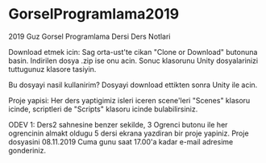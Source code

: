 # GorselProgramlama2019
2019 Guz Gorsel Programlama Dersi Ders Notlari

Download etmek icin:
Sag orta-ust'te cikan "Clone or Download" butonuna basin. Indirilen dosya .zip ise onu acin. Sonuc klasorunu Unity dosyalarinizi tuttugunuz klasore tasiyin.

Bu dosyayi nasil kullanirim?
Dosyayi download ettikten sonra Unity ile acin.

Proje yapisi:
Her ders yaptigimiz isleri iceren scene'leri "Scenes" klasoru icinde, scriptleri de "Scripts" klasoru icinde bulabilirsiniz.


ODEV 1:
Ders2 sahnesine benzer sekilde, 3 Ogrenci butonu ile her ogrencinin almakt oldugu 5 dersi ekrana yazdiran bir proje yapiniz. Proje dosyasini 08.11.2019 Cuma gunu saat 17.00'a kadar e-mail adresime gonderiniz. 
